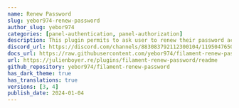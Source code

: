 ```yaml
---
name: Renew Password
slug: yebor974-renew-password
author_slug: yebor974
categories: [panel-authentication, panel-authorization]
description: This plugin permits to ask user to renew their password according to the last renew or other criteria.
discord_url: https://discord.com/channels/883083792112300104/1195047650618253427
docs_url: https://raw.githubusercontent.com/yebor974/filament-renew-password/main/README.md
url: https://julienboyer.re/plugins/filament-renew-password/readme
github_repository: yebor974/filament-renew-password
has_dark_theme: true
has_translations: true
versions: [3, 4]
publish_date: 2024-01-04
---
```

